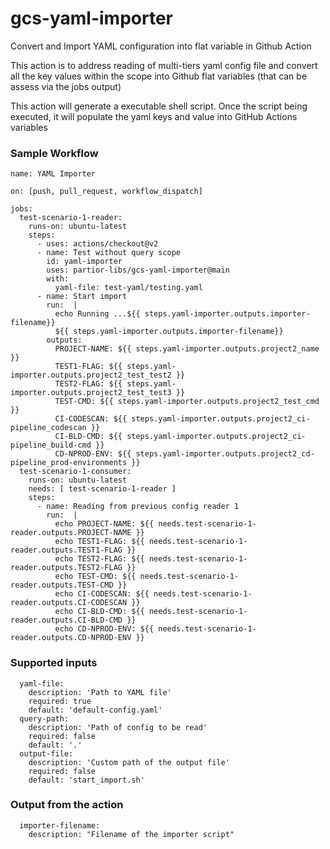# gcs-yaml-importer
Convert and Import YAML configuration into flat variable in Github Action 

This action is to address reading of multi-tiers yaml config file and convert all the key values within the scope into Github flat variables (that can be assess via the jobs output)

This action will generate a executable shell script. Once the script being executed, it will populate the yaml keys and value into GitHub Actions variables

### Sample Workflow
```
name: YAML Importer

on: [push, pull_request, workflow_dispatch]

jobs:
  test-scenario-1-reader:
    runs-on: ubuntu-latest
    steps:
      - uses: actions/checkout@v2
      - name: Test without query scope
        id: yaml-importer
        uses: partior-libs/gcs-yaml-importer@main
        with:
          yaml-file: test-yaml/testing.yaml
      - name: Start import
        run:  |
          echo Running ...${{ steps.yaml-importer.outputs.importer-filename}}
          ${{ steps.yaml-importer.outputs.importer-filename}}
        outputs:
          PROJECT-NAME: ${{ steps.yaml-importer.outputs.project2_name }}
          TEST1-FLAG: ${{ steps.yaml-importer.outputs.project2_test_test2 }}
          TEST2-FLAG: ${{ steps.yaml-importer.outputs.project2_test_test3 }}
          TEST-CMD: ${{ steps.yaml-importer.outputs.project2_test_cmd }}
          CI-CODESCAN: ${{ steps.yaml-importer.outputs.project2_ci-pipeline_codescan }}
          CI-BLD-CMD: ${{ steps.yaml-importer.outputs.project2_ci-pipeline_build-cmd }}
          CD-NPROD-ENV: ${{ steps.yaml-importer.outputs.project2_cd-pipeline_prod-environments }}
  test-scenario-1-consumer:
    runs-on: ubuntu-latest
    needs: [ test-scenario-1-reader ]
    steps:
      - name: Reading from previous config reader 1
        run:  |
          echo PROJECT-NAME: ${{ needs.test-scenario-1-reader.outputs.PROJECT-NAME }}
          echo TEST1-FLAG: ${{ needs.test-scenario-1-reader.outputs.TEST1-FLAG }}
          echo TEST2-FLAG: ${{ needs.test-scenario-1-reader.outputs.TEST2-FLAG }}
          echo TEST-CMD: ${{ needs.test-scenario-1-reader.outputs.TEST-CMD }}
          echo CI-CODESCAN: ${{ needs.test-scenario-1-reader.outputs.CI-CODESCAN }}
          echo CI-BLD-CMD: ${{ needs.test-scenario-1-reader.outputs.CI-BLD-CMD }}
          echo CD-NPROD-ENV: ${{ needs.test-scenario-1-reader.outputs.CD-NPROD-ENV }}
```

### Supported inputs
```
  yaml-file:  
    description: 'Path to YAML file'
    required: true
    default: 'default-config.yaml'
  query-path:  
    description: 'Path of config to be read'
    required: false
    default: '.'
  output-file:  
    description: 'Custom path of the output file'
    required: false
    default: 'start_import.sh'
```

### Output from the action
```
  importer-filename:
    description: "Filename of the importer script"
```